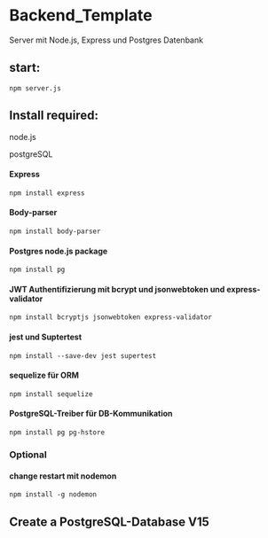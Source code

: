# Backend_Template
Server mit Node.js, Express und Postgres Datenbank

## start:
    npm server.js 

## Install required:
node.js

postgreSQL

#### Express
    npm install express
#### Body-parser
    npm install body-parser
#### Postgres node.js package 
    npm install pg
#### JWT Authentifizierung mit bcrypt und jsonwebtoken und express-validator
    npm install bcryptjs jsonwebtoken express-validator
#### jest und Suptertest
    npm install --save-dev jest supertest
#### sequelize für ORM
    npm install sequelize
#### PostgreSQL-Treiber für DB-Kommunikation
    npm install pg pg-hstore

### Optional    
#### change restart mit nodemon
    npm install -g nodemon

## Create a PostgreSQL-Database V15

